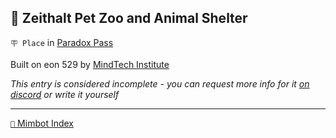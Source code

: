 ## 🦁 Zeithalt Pet Zoo and Animal Shelter

`🪧 Place` in [Paradox Pass](<https://zeithalt.github.io/r/paradox_pass.html>)

Built on eon 529 by [MindTech Institute](<https://zeithalt.github.io/r/mindtech_institute.html>)

_This entry is considered incomplete - you can request more info for it [on discord](<https://discord.com/channels/562910943848169472/1173922660489633802>) or write it yourself_


-----
[`📑` Mimbot Index](<https://zeithalt.github.io/r/#2e80>)
<!---
keywords:  mt, paradox pass
aliases: 
-->